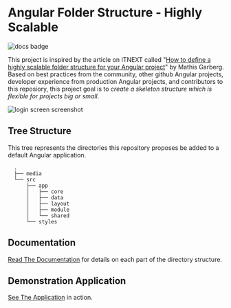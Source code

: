 Angular Folder Structure - Highly Scalable
========================================

![docs badge](https://readthedocs.org/projects/stage-frontend/badge/?version=latest)

This project is inspired by the article on ITNEXT called
"[How to define a highly scalable folder structure for your Angular project](https://itnext.io/choosing-a-highly-scalable-folder-structure-in-angular-d987de65ec7)"
by Mathis Garberg. Based on best practices from the community, other github
Angular projects, developer experience from production Angular projects, and
contributors to this reposiory, this project goal is to *create a skeleton
structure which is flexible for projects big or small*.

![login screen screenshot](https://raw.githubusercontent.com/mathisGarberg/stage-frontend/master/media/screenshot.png)

Tree Structure
--------------

This tree represents the directories this repository proposes be added to a
default Angular application.

```
  .
  ├── media
  └── src
      ├── app
      │   ├── core
      │   ├── data
      │   ├── layout
      │   ├── module
      │   └── shared
      └── styles
```

Documentation
-------------

[Read The Documentation](https://stage-frontend.readthedocs.io/en/latest/#)
for details on each part of the directory structure.

Demonstration Application
-------------------------

[See The Application](https://mathisgarberg.github.io/stage-frontend/)
in action.  
